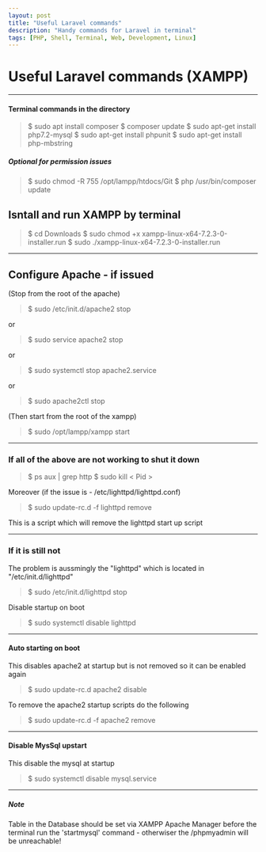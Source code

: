 ```yaml
---
layout: post
title: "Useful Laravel commands"
description: "Handy commands for Laravel in terminal"
tags: [PHP, Shell, Terminal, Web, Development, Linux]
---
```


# Useful Laravel commands (XAMPP)
---

#### Terminal commands in the directory
>$ sudo apt install composer
>$ composer update
>$ sudo apt-get install php7.2-mysql
>$ sudo apt-get install phpunit
>$ sudo apt-get install php-mbstring
>
##### Optional for permission issues
>$ sudo chmod -R 755 /opt/lampp/htdocs/Git
>$ php /usr/bin/composer update
>

## Isntall and run XAMPP by terminal
>$ cd Downloads
>$ sudo chmod +x xampp-linux-x64-7.2.3-0-installer.run
>$ sudo ./xampp-linux-x64-7.2.3-0-installer.run

---

## Configure Apache - if issued
(Stop from the root of the apache)
>$ sudo /etc/init.d/apache2 stop

or

>$ sudo service apache2 stop

or

>$ sudo systemctl stop apache2.service

or

>$ sudo apache2ctl stop

(Then start from the root of the xampp)
>$ sudo /opt/lampp/xampp start
---
### If all of the above are not working to shut it down
>$ ps aux | grep http
>$ sudo kill < Pid >

Moreover (if the issue is  - /etc/lighttpd/lighttpd.conf)
>$ sudo update-rc.d -f lighttpd remove

This is a script which will remove the lighttpd start up script

---

### If it is still not 
The problem is aussmingly the "lighttpd" which is located in "/etc/init.d/lighttpd"
>$ sudo /etc/init.d/lighttpd stop

Disable startup on boot
>$ sudo systemctl disable lighttpd

---

#### Auto starting on boot
This disables apache2 at startup but is not removed so it can be enabled again
>$ sudo update-rc.d apache2 disable

To remove the apache2 startup scripts do the following
>$ sudo update-rc.d -f  apache2 remove
---

#### Disable MysSql upstart
This disable the mysql at startup
>$ sudo systemctl disable mysql.service
---

##### Note
Table in the Database should be set via XAMPP Apache Manager before the terminal run the 'startmysql' command - otherwiser the /phpmyadmin will be unreachable!
